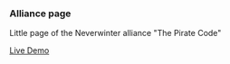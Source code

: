 ### Alliance page

Little page of the Neverwinter alliance "The Pirate Code"

[Live Demo](juancruzsalina.github.io/alliance-page/)

